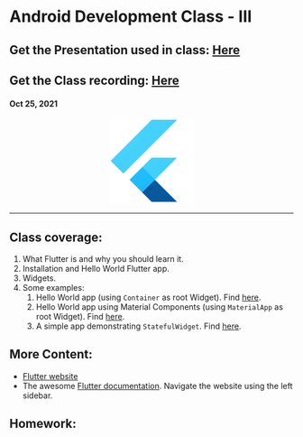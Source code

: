 # Android Development Class - III

## Get the Presentation used in class: [Here](Flutter_Class-1.pdf)

## Get the Class recording: [Here](https://drive.google.com/file/d/1NkjiS7LsKlhJkI6o7_n8h4AIfevgAs0X/view?usp=sharing)

#### Oct 25, 2021

<div align="center"><img src="../Flutter-Logo.png" alt="Flutter logo" height=150/></div>

<hr>

## Class coverage:

1. What Flutter is and why you should learn it.
2. Installation and Hello World Flutter app.
3. Widgets.
4. Some examples:
    1. Hello World app (using `Container` as root Widget). Find [here](hello_world).
    2. Hello World app using Material Components (using `MaterialApp` as root Widget). Find [here](hello_world_material).
    3. A simple app demonstrating `StatefulWidget`. Find [here](sample_stateful).

## More Content:

- [Flutter website](https://flutter.dev/)
- The awesome [Flutter documentation](https://flutter.dev/docs/get-started/install). Navigate the website using the left sidebar.

## Homework:

